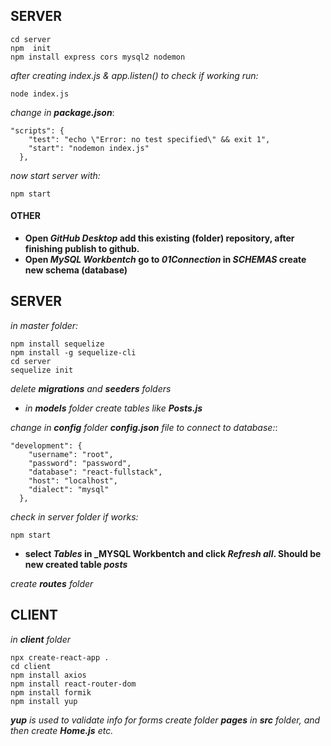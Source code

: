 ## SERVER
```
cd server
npm  init
npm install express cors mysql2 nodemon
```
*after creating index.js & app.listen() to check if working run:*
```
node index.js 
```
*change in __package.json__*:
```
"scripts": {
    "test": "echo \"Error: no test specified\" && exit 1",
    "start": "nodemon index.js"
  },
```
*now start server with:*
```
npm start
```
#### OTHER
- **Open _GitHub Desktop_ add this existing (folder) repository, after finishing publish to github.**
- **Open _MySQL Workbentch_ go to _01Connection_ in _SCHEMAS_ create new schema (database)**
## SERVER
*in master folder:*
```
npm install sequelize 
npm install -g sequelize-cli
cd server
sequelize init
```
*delete __migrations__ and __seeders__ folders*  

- *in __models__ folder create tables like __Posts.js__*  

*change in __config__ folder __config.json__ file to connect to database:*:
```
"development": {
    "username": "root",
    "password": "password",
    "database": "react-fullstack",
    "host": "localhost",
    "dialect": "mysql"
  },
```
*check in server folder if works:*
```
npm start
```
- **select _Tables_ in _MYSQL Workbentch  and click _Refresh all_. Should be new created table _posts_**  

*create __routes__ folder*
## CLIENT
*in __client__ folder*
```
npx create-react-app .
cd client
npm install axios
npm install react-router-dom
npm install formik
npm install yup
```
*__yup__ is used to validate info for forms*
*create folder __pages__ in __src__ folder, and then create __Home.js__ etc.*